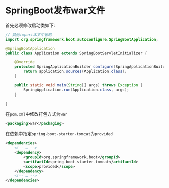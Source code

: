 # SpringBoot发布war文件

首先必须修改启动类如下:

```java
// 其他import本文中省略
import org.springframework.boot.autoconfigure.SpringBootApplication;

@SpringBootApplication
public class Application extends SpringBootServletInitializer {

    @Override
    protected SpringApplicationBuilder configure(SpringApplicationBuilder application) {
        return application.sources(Application.class);
    }

    public static void main(String[] args) throws Exception {
        SpringApplication.run(Application.class, args);
    }

}
```

在`pom.xml`中修改打包方式为`war`

```xml
<packaging>war</packaging>
```

在依赖中指定`spring-boot-starter-tomcat`为`provided`

```xml
<dependencies>
    <!-- … -->
    <dependency>
        <groupId>org.springframework.boot</groupId>
        <artifactId>spring-boot-starter-tomcat</artifactId>
        <scope>provided</scope>
    </dependency>
    <!-- … -->
</dependencies>
```

